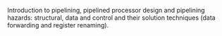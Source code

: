 Introduction to pipelining, pipelined processor design and pipelining hazards: structural, data and control and their solution techniques (data forwarding and register renaming).